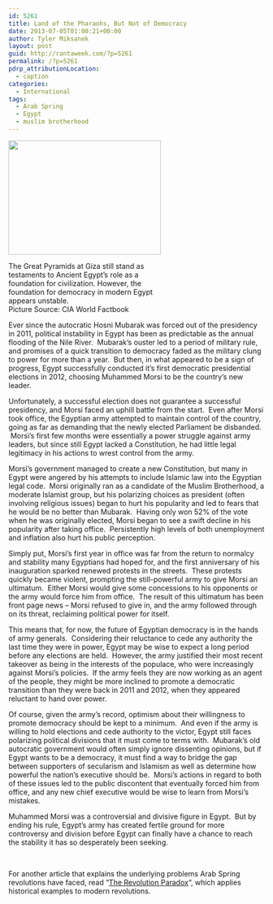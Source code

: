```yaml
---
id: 5261
title: Land of the Pharaohs, But Not of Democracy
date: 2013-07-05T01:00:21+00:00
author: Tyler Miksanek
layout: post
guid: http://rantaweek.com/?p=5261
permalink: /?p=5261
pdrp_attributionLocation:
  - caption
categories:
  - International
tags:
  - Arab Spring
  - Egypt
  - muslim brotherhood
---
```

<div id="attachment_5262" style="width: 310px" class="wp-caption alignleft">
  <a href="http://rantaweek.com/wp-content/uploads/2013/07/Egypt.jpg"><img class="size-medium wp-image-5262  " title="Egypt" alt="" src="http://rantaweek.com/wp-content/uploads/2013/07/Egypt-300x225.jpg" width="300" height="225" srcset="http://rantaweek.com/wp-content/uploads/2013/07/Egypt-300x225.jpg 300w, http://rantaweek.com/wp-content/uploads/2013/07/Egypt.jpg 1024w" sizes="(max-width: 300px) 100vw, 300px" /></a>
  
  <p class="wp-caption-text">
    The Great Pyramids at Giza still stand as testaments to Ancient Egypt&#8217;s role as a foundation for civilization. However, the foundation for democracy in modern Egypt appears unstable.<br />Picture Source: CIA World Factbook
  </p>
</div>

Ever since the autocratic Hosni Mubarak was forced out of the presidency in 2011, political instability in Egypt has been as predictable as the annual flooding of the Nile River.  Mubarak&#8217;s ouster led to a period of military rule, and promises of a quick transition to democracy faded as the military clung to power for more than a year.  But then, in what appeared to be a sign of progress, Egypt successfully conducted it&#8217;s first democratic presidential elections in 2012, choosing Muhammed Morsi to be the country&#8217;s new leader.

Unfortunately, a successful election does not guarantee a successful presidency, and Morsi faced an uphill battle from the start.  Even after Morsi took office, the Egyptian army attempted to maintain control of the country, going as far as demanding that the newly elected Parliament be disbanded.  Morsi&#8217;s first few months were essentially a power struggle against army leaders, but since still Egypt lacked a Constitution, he had little legal legitimacy in his actions to wrest control from the army.

Morsi&#8217;s government managed to create a new Constitution, but many in Egypt were angered by his attempts to include Islamic law into the Egyptian legal code.  Morsi originally ran as a candidate of the Muslim Brotherhood, a moderate Islamist group, but his polarizing choices as president (often involving religious issues) began to hurt his popularity and led to fears that he would be no better than Mubarak.  Having only won 52% of the vote when he was originally elected, Morsi began to see a swift decline in his popularity after taking office.  Persistently high levels of both unemployment and inflation also hurt his public perception.

Simply put, Morsi&#8217;s first year in office was far from the return to normalcy and stability many Egyptians had hoped for, and the first anniversary of his inauguration sparked renewed protests in the streets.  These protests quickly became violent, prompting the still-powerful army to give Morsi an ultimatum.  Either Morsi would give some concessions to his opponents or the army would force him from office.  The result of this ultimatum has been front page news &#8211; Morsi refused to give in, and the army followed through on its threat, reclaiming political power for itself.

This means that, for now, the future of Egyptian democracy is in the hands of army generals.  Considering their reluctance to cede any authority the last time they were in power, Egypt may be wise to expect a long period before any elections are held.  However, the army justified their most recent takeover as being in the interests of the populace, who were increasingly against Morsi&#8217;s policies.  If the army feels they are now working as an agent of the people, they might be more inclined to promote a democratic transition than they were back in 2011 and 2012, when they appeared reluctant to hand over power.

Of course, given the army&#8217;s record, optimism about their willingness to promote democracy should be kept to a minimum.  And even if the army is willing to hold elections and cede authority to the victor, Egypt still faces polarizing political divisions that it must come to terms with.  Mubarak&#8217;s old autocratic government would often simply ignore dissenting opinions, but if Egypt wants to be a democracy, it must find a way to bridge the gap between supporters of secularism and Islamism as well as determine how powerful the nation&#8217;s executive should be.  Morsi&#8217;s actions in regard to both of these issues led to the public discontent that eventually forced him from office, and any new chief executive would be wise to learn from Morsi&#8217;s mistakes.

Muhammed Morsi was a controversial and divisive figure in Egypt.  But by ending his rule, Egypt&#8217;s army has created fertile ground for more controversy and division before Egypt can finally have a chance to reach the stability it has so desperately been seeking.

&nbsp;

For another article that explains the underlying problems Arab Spring revolutions have faced, read &#8220;[The Revolution Paradox](http://rantaweek.com/the-revolution-paradox-june-8-2012/ "The Revolution Paradox")&#8220;, which applies historical examples to modern revolutions.